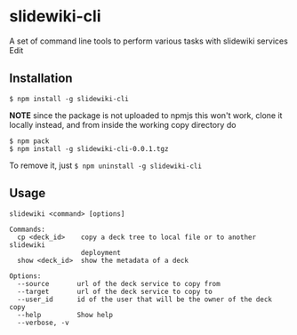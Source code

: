 # slidewiki-cli

A set of command line tools to perform various tasks with slidewiki services Edit

## Installation

`$ npm install -g slidewiki-cli`

**NOTE** since the package is not uploaded to npmjs this won't work, clone it locally instead,
and from inside the working copy directory do

```
$ npm pack
$ npm install -g slidewiki-cli-0.0.1.tgz
```

To remove it, just 
`$ npm uninstall -g slidewiki-cli`

## Usage

```
slidewiki <command> [options]

Commands:
  cp <deck_id>    copy a deck tree to local file or to another slidewiki
                  deployment
  show <deck_id>  show the metadata of a deck

Options:
  --source       url of the deck service to copy from
  --target       url of the deck service to copy to
  --user_id      id of the user that will be the owner of the deck copy
  --help         Show help
  --verbose, -v
```
